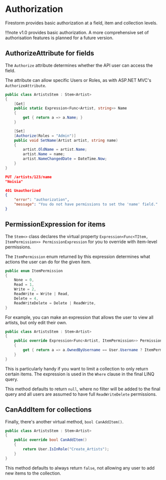 # Authorization

Firestorm provides basic authorization at a field, item and collection levels.

!!!note
	v1.0 provides basic authorization. A more comprehensive set of authorisation features is planned for a future version.

## AuthorizeAttribute for fields

The `Authorize` attribute determines whether the API user can access the field.

The attribute can allow specific Users or Roles, as with ASP.NET MVC's `AuthorizeAttribute`.

``` csharp
public class ArtistsStem : Stem<Artist>
{
    [Get]
    public static Expression<Func<Artist, string>> Name
    {
        get { return a => a.Name; }
    }

    [Set] 
    [Authorize(Roles = "Admin")]
    public void SetName(Artist artist, string name)
    {
        artist.OldName = artist.Name;
        artist.Name = name;
        artist.NameChangedDate = DateTime.Now;
    }
}
```

``` json
PUT /artists/123/name
"Noisia"

401 Unauthorized                
{
    "error": "authorization",
    "message": "You do not have permissions to set the 'name' field."
}
```

## PermissionExpression for items

The `Stem<>` class declares the virtual property `Expression<Func<TItem, ItemPermission>> PermissionExpression` for you to override with item-level permissions.

The `ItemPermission` enum returned by this expression determines what actions the user can do for the given item.

```csharp
public enum ItemPermission
{
	None = 0,
	Read = 1,
	Write = 2,
	ReadWrite = Write | Read,
	Delete = 4,
	ReadWriteDelete = Delete | ReadWrite,
}
```

For example, you can make an expression that allows the user to view all artists, but only edit their own.

``` csharp
public class ArtistsStem : Stem<Artist>
{
    public override Expression<Func<Artist, ItemPermission>> PermissionExpression
    {
        get { return a => a.OwnedByUsername == User.Username ? ItemPermission.ReadWrite : ItemPermission.Read; }
    }
}
```

This is particularly handy if you want to limit a collection to only return certain items. The expression is used in the `Where` clause in the final LINQ query.

This method defaults to return `null`, where no filter will be added to the final query and all users are assumed to have full `ReadWriteDelete` permissions.

## CanAddItem for collections

Finally, there's another virtual method, `bool CanAddItem()`.

``` csharp
public class ArtistsStem : Stem<Artist>
{
    public override bool CanAddItem()
    {
        return User.IsInRole("Create_Artists");
    }
}
```

This method defaults to always return `false`, not allowing any user to add new items to the collection.